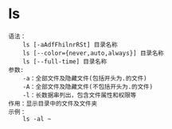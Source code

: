 # ls
    语法：
        ls [-aAdfFhilnrRSt] 目录名称
        ls [--color={never,auto,always}] 目录名称
        ls [--full-time] 目录名称
    参数:
        -a：全部文件及隐藏文件(包括开头为.的文件)
        -A：全部文件及隐藏文件(不包括开头为.的文件)
        -l：长数据串列出，包含文件属性和权限等
    作用：显示目录中的文件及文件夹
    示例：
        ls -al ~